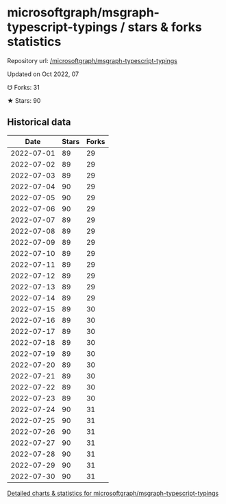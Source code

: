 # microsoftgraph/msgraph-typescript-typings / stars & forks statistics

Repository url: [/microsoftgraph/msgraph-typescript-typings](https://github.com/microsoftgraph/msgraph-typescript-typings)

Updated on Oct 2022, 07

☋ Forks: 31

★ Stars: 90

## Historical data
| Date | Stars | Forks |
|------|-------|-------|
| 2022-07-01 | 89 | 29 | 
| 2022-07-02 | 89 | 29 | 
| 2022-07-03 | 89 | 29 | 
| 2022-07-04 | 90 | 29 | 
| 2022-07-05 | 90 | 29 | 
| 2022-07-06 | 90 | 29 | 
| 2022-07-07 | 89 | 29 | 
| 2022-07-08 | 89 | 29 | 
| 2022-07-09 | 89 | 29 | 
| 2022-07-10 | 89 | 29 | 
| 2022-07-11 | 89 | 29 | 
| 2022-07-12 | 89 | 29 | 
| 2022-07-13 | 89 | 29 | 
| 2022-07-14 | 89 | 29 | 
| 2022-07-15 | 89 | 30 | 
| 2022-07-16 | 89 | 30 | 
| 2022-07-17 | 89 | 30 | 
| 2022-07-18 | 89 | 30 | 
| 2022-07-19 | 89 | 30 | 
| 2022-07-20 | 89 | 30 | 
| 2022-07-21 | 89 | 30 | 
| 2022-07-22 | 89 | 30 | 
| 2022-07-23 | 89 | 30 | 
| 2022-07-24 | 90 | 31 | 
| 2022-07-25 | 90 | 31 | 
| 2022-07-26 | 90 | 31 | 
| 2022-07-27 | 90 | 31 | 
| 2022-07-28 | 90 | 31 | 
| 2022-07-29 | 90 | 31 | 
| 2022-07-30 | 90 | 31 | 


[Detailed charts & statistics for microsoftgraph/msgraph-typescript-typings](https://reviewgithub.com/rep/microsoftgraph/msgraph-typescript-typings)
